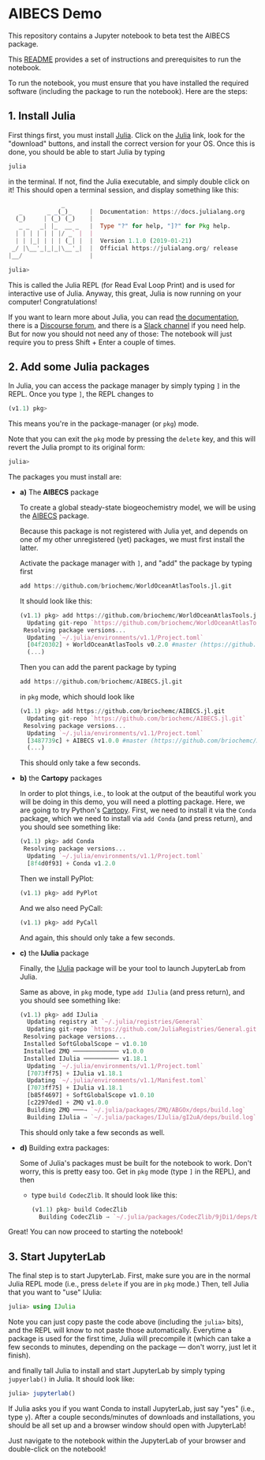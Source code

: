 # AIBECS Demo

This repository contains a Jupyter notebook to beta test the AIBECS package.

This [README](https://github.com/briochemc/AIBECS_demo/blob/master/README.md) provides a set of instructions and prerequisites to run the notebook.

To run the notebook, you must ensure that you have installed the required software (including the package to run the notebook).
Here are the steps:

## 1. Install Julia

First things first, you must install [Julia](https://julialang.org). Click on the [Julia](https://julialang.org) link, look for the "download" buttons, and install the correct version for your OS.
Once this is done, you should be able to start Julia by typing

```bash
julia
```

in the terminal.
If not, find the Julia executable, and simply double click on it!
This should open a terminal session, and display something like this:

```julia
               _
   _       _ _(_)_     |  Documentation: https://docs.julialang.org
  (_)     | (_) (_)    |
   _ _   _| |_  __ _   |  Type "?" for help, "]?" for Pkg help.
  | | | | | | |/ _` |  |
  | | |_| | | | (_| |  |  Version 1.1.0 (2019-01-21)
 _/ |\__'_|_|_|\__'_|  |  Official https://julialang.org/ release
|__/                   |

julia>
```

This is called the Julia REPL (for Read Eval Loop Print) and is used for interactive use of Julia.
Anyway, this great, Julia is now running on your computer! Congratulations!

If you want to learn more about Julia, you can read [the documentation](https://docs.julialang.org/en/v1/), there is a [Discourse forum](https://discourse.julialang.org/), and there is a [Slack channel](https://julialang.slack.com/messages) if you need help.
But for now you should not need any of those: The notebook will just require you to press Shift + Enter a couple of times.

## 2. Add some Julia packages

In Julia, you can access the package manager by simply typing `]` in the REPL.
Once you type `]`, the REPL changes to

```julia
(v1.1) pkg>
```

This means you're in the package-manager (or `pkg`) mode.

Note that you can exit the `pkg` mode by pressing the `delete` key, and this will revert the Julia prompt to its original form:

```julia
julia>
```

The packages you must install are:

- **a)** The **AIBECS** package

    To create a global steady-state biogeochemistry model, we will be using the [AIBECS](https://github.com/briochemc/AIBECS.jl) package.

    Because this package is not registered with Julia yet, and depends on one of my other unregistered (yet) packages, we must first install the latter.

    Activate the package manager with `]`, and "add" the package by typing first

    ```julia
    add https://github.com/briochemc/WorldOceanAtlasTools.jl.git
    ```

    It should look like this:

    ```julia
    (v1.1) pkg> add https://github.com/briochemc/WorldOceanAtlasTools.jl.git
      Updating git-repo `https://github.com/briochemc/WorldOceanAtlasTools.jl.git`
     Resolving package versions...
      Updating `~/.julia/environments/v1.1/Project.toml`
      [04f20302] + WorldOceanAtlasTools v0.2.0 #master (https://github.com/briochemc/WorldOceanAtlasTools.jl.git)
      (...)
    ```

    Then you can add the parent package by typing

    ```julia
    add https://github.com/briochemc/AIBECS.jl.git
    ```

    in `pkg` mode, which should look like

    ```julia
    (v1.1) pkg> add https://github.com/briochemc/AIBECS.jl.git
      Updating git-repo `https://github.com/briochemc/AIBECS.jl.git`
     Resolving package versions...
      Updating `~/.julia/environments/v1.1/Project.toml`
      [3487739c] + AIBECS v1.0.0 #master (https://github.com/briochemc/AIBECS.jl.git)
      (...)
    ```

    This should only take a few seconds.

- **b)** the **Cartopy** packages

    In order to plot things, i.e., to look at the output of the beautiful work you will be doing in this demo, you will need a plotting package.
    Here, we are going to try Python's [Cartopy](https://scitools.org.uk/cartopy/docs/latest/).
    First, we need to install it via the `Conda` package, which we need to install via `add Conda` (and press return), and you should see something like:

    ```julia
    (v1.1) pkg> add Conda
     Resolving package versions...
      Updating `~/.julia/environments/v1.1/Project.toml`
      [8f4d0f93] + Conda v1.2.0
    ```

    Then we install PyPlot:
    ```julia
    (v1.1) pkg> add PyPlot
    ```

    And we also need PyCall:
    ```julia
    (v1.1) pkg> add PyCall
    ```

    And again, this should only take a few seconds.

- **c)** the **IJulia** package

    Finally, the [IJulia](https://github.com/JuliaLang/IJulia.jl) package will be your tool to launch JupyterLab from Julia.

    Same as above, in `pkg` mode, type `add IJulia` (and press return), and you should see something like:

    ```julia
    (v1.1) pkg> add IJulia
      Updating registry at `~/.julia/registries/General`
      Updating git-repo `https://github.com/JuliaRegistries/General.git`
     Resolving package versions...
     Installed SoftGlobalScope ─ v1.0.10
     Installed ZMQ ───────────── v1.0.0
     Installed IJulia ────────── v1.18.1
      Updating `~/.julia/environments/v1.1/Project.toml`
      [7073ff75] + IJulia v1.18.1
      Updating `~/.julia/environments/v1.1/Manifest.toml`
      [7073ff75] + IJulia v1.18.1
      [b85f4697] + SoftGlobalScope v1.0.10
      [c2297ded] + ZMQ v1.0.0
      Building ZMQ ───→ `~/.julia/packages/ZMQ/ABGOx/deps/build.log`
      Building IJulia → `~/.julia/packages/IJulia/gI2uA/deps/build.log`
    ```

    This should only take a few seconds as well.

- **d)** Building extra packages:

    Some of Julia's packages must be built for the notebook to work.
    Don't worry, this is pretty easy too.
    Get in `pkg` mode (type `]` in the REPL), and then
    - type `build CodecZlib`.
        It should look like this:
        ```julia
        (v1.1) pkg> build CodecZlib
          Building CodecZlib → `~/.julia/packages/CodecZlib/9jDi1/deps/build.log`
        ```

Great! You can now proceed to starting the notebook!

## 3. Start JupyterLab

The final step is to start JupyterLab.
First, make sure you are in the normal Julia REPL mode (i.e., press `delete` if you are in `pkg` mode.)
Then, tell Julia that you want to "use" IJulia:

```julia
julia> using IJulia
```

Note you can just copy paste the code above (including the `julia>` bits), and the REPL will know to not paste those automatically.
Everytime a package is used for the first time, Julia will precompile it (which can take a few seconds to minutes, depending on the package — don't worry, just let it finish).

and finally tall Julia to install and start JupyterLab by simply typing `jupyerlab()` in Julia. It should look like:

```julia
julia> jupyterlab()
```

If Julia asks you if you want Conda to install JupyterLab, just say "yes" (i.e., type `y`).
After a couple seconds/minutes of downloads and installations, you should be all set up and a browser window should open with JupyterLab!

Just navigate to the notebook within the JupyterLab of your browser and double-click on the notebook!

